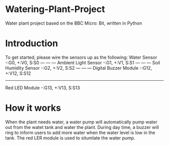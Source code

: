 # Watering-Plant-Project
Water plant project based on the BBC Micro: Bit, written in Python

# Introduction
To get started, please wire the sensors up as the following:
Water Sensor
-:G0, +:V0, S:S0
— — —
Ambient Light Sensor
-:G1, +:V1, S:S1
— — —
Soil Humidity Sensor
-:G2, +:V2, S:S2
— — —
Digital Buzzer Module
-:G12, +:V12, S:S12
- - -
Red LED Module
-:G13, +:V13, S:S13

# How it works
When the plant needs water, a water pump will automatically pump water out from the watet tank and water the plant. During day time, a buzzer will ring to inform users to add more water when the water level is low in the tank.
The red LER module is used to situmlate the water pump.
